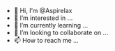 - 👋 Hi, I’m @Aspirelax
- 👀 I’m interested in ...
- 🌱 I’m currently learning ...
- 💞️ I’m looking to collaborate on ...
- 📫 How to reach me ...

<!---
Aspirelax/Aspirelax is a ✨ special ✨ repository because its `README.md` (this file) appears on your GitHub profile.
You can click the Preview link to take a look at your changes.
--->
